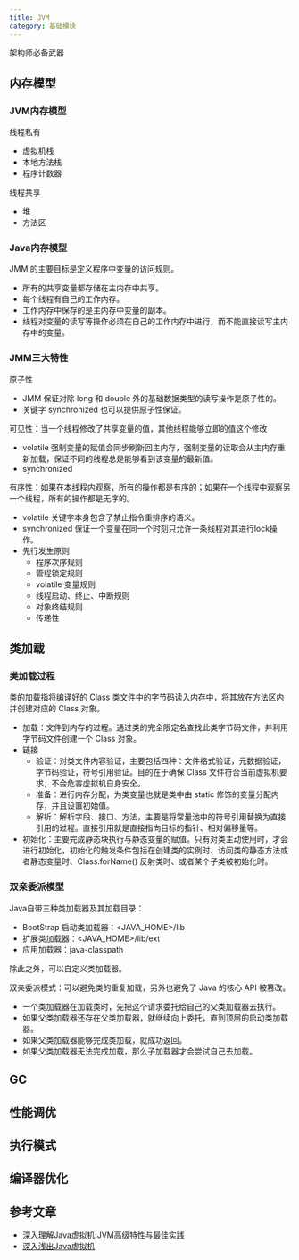 ```yaml
---
title: JVM
category: 基础模块
---
```


架构师必备武器
<!-- more -->

## 内存模型

### JVM内存模型

线程私有

- 虚拟机栈
- 本地方法栈
- 程序计数器

线程共享

- 堆
- 方法区

### Java内存模型

JMM 的主要目标是定义程序中变量的访问规则。

- 所有的共享变量都存储在主内存中共享。
- 每个线程有自己的工作内存。
- 工作内存中保存的是主内存中变量的副本。
- 线程对变量的读写等操作必须在自己的工作内存中进行，而不能直接读写主内存中的变量。

### JMM三大特性

原子性

- JMM 保证对除 long 和 double 外的基础数据类型的读写操作是原子性的。
- 关键字 synchronized 也可以提供原子性保证。

可见性：当一个线程修改了共享变量的值，其他线程能够立即的值这个修改

- volatile 强制变量的赋值会同步刷新回主内存，强制变量的读取会从主内存重新加载，保证不同的线程总是能够看到该变量的最新值。
- synchronized

有序性：如果在本线程内观察，所有的操作都是有序的；如果在一个线程中观察另一个线程，所有的操作都是无序的。

- volatile 关键字本身包含了禁止指令重排序的语义。
- synchronized 保证一个变量在同一个时刻只允许一条线程对其进行lock操作。
- 先行发生原则
  - 程序次序规则
  - 管程锁定规则
  - volatile 变量规则
  - 线程启动、终止、中断规则
  - 对象终结规则
  - 传递性

## 类加载

### 类加载过程

类的加载指将编译好的 Class 类文件中的字节码读入内存中，将其放在方法区内并创建对应的 Class 对象。

- 加载：文件到内存的过程。通过类的完全限定名查找此类字节码文件，并利用字节码文件创建一个 Class 对象。
- 链接
  - 验证：对类文件内容验证，主要包括四种：文件格式验证，元数据验证，字节码验证，符号引用验证。目的在于确保 Class 文件符合当前虚拟机要求，不会危害虚拟机自身安全。
  - 准备：进行内存分配，为类变量也就是类中由 static 修饰的变量分配内存，并且设置初始值。
  - 解析：解析字段、接口、方法，主要是将常量池中的符号引用替换为直接引用的过程。直接引用就是直接指向目标的指针、相对偏移量等。
- 初始化：主要完成静态块执行与静态变量的赋值。只有对类主动使用时，才会进行初始化，初始化的触发条件包括在创建类的实例时、访问类的静态方法或者静态变量时、Class.forName() 反射类时、或者某个子类被初始化时。

### 双亲委派模型

Java自带三种类加载器及其加载目录：

- BootStrap 启动类加载器：<JAVA_HOME>/lib
- 扩展类加载器：<JAVA_HOME>/lib/ext
- 应用加载器：java-classpath

除此之外，可以自定义类加载器。

双亲委派模式：可以避免类的重复加载，另外也避免了 Java 的核心 API 被篡改。

- 一个类加载器在加载类时，先把这个请求委托给自己的父类加载器去执行。
- 如果父类加载器还存在父类加载器，就继续向上委托，直到顶层的启动类加载器。
- 如果父类加载器能够完成类加载，就成功返回。
- 如果父类加载器无法完成加载，那么子加载器才会尝试自己去加载。

## GC

## 性能调优

## 执行模式

## 编译器优化

## 参考文章

- 深入理解Java虚拟机:JVM高级特性与最佳实践
- [深入浅出Java虚拟机](https://www.kancloud.cn/alex_wsc/javajvm/1844795)
